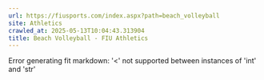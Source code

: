 ```yaml
---
url: https://fiusports.com/index.aspx?path=beach_volleyball
site: Athletics
crawled_at: 2025-05-13T10:04:43.313904
title: Beach Volleyball - FIU Athletics
---
```


Error generating fit markdown: '<' not supported between instances of 'int' and 'str'